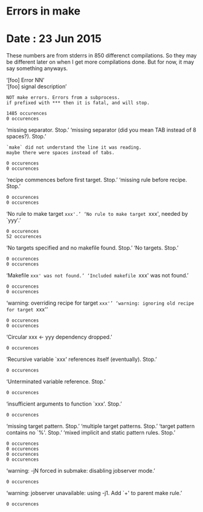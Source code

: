 Errors in make
==============

# Date : 23 Jun 2015

These numbers are from stderrs in 850 differenct compilations.
So they may be different later on when I get more compilations done.
But for now, it may say something anyways.

‘[foo] Error NN’            
‘[foo] signal description’

    NOT make errors. Errors from a subprocess.
    if prefixed with *** then it is fatal, and will stop.

    1485 occurences
    0 occurences

‘missing separator. Stop.’
‘missing separator (did you mean TAB instead of 8 spaces?). Stop.’

    `make` did not understand the line it was reading.
    maybe there were spaces instead of tabs.

    0 occurences
    0 occurences

‘recipe commences before first target. Stop.’
‘missing rule before recipe. Stop.’

    0 occurences
    0 occurences

‘No rule to make target `xxx'.’
‘No rule to make target `xxx', needed by `yyy'.’

    0 occurences
    52 occurences

‘No targets specified and no makefile found. Stop.’
‘No targets. Stop.’

    0 occurences
    0 occurences

‘Makefile `xxx' was not found.’
‘Included makefile `xxx' was not found.’

    0 occurences
    0 occurences

‘warning: overriding recipe for target `xxx'’
‘warning: ignoring old recipe for target `xxx'’

    0 occurences
    0 occurences

‘Circular xxx <- yyy dependency dropped.’

    0 occurences

‘Recursive variable `xxx' references itself (eventually). Stop.’

    0 occurences

‘Unterminated variable reference. Stop.’

    0 occurences

‘insufficient arguments to function `xxx'. Stop.’

    0 occurences

‘missing target pattern. Stop.’
‘multiple target patterns. Stop.’
‘target pattern contains no `%'. Stop.’
‘mixed implicit and static pattern rules. Stop.’

    0 occurences
    0 occurences
    0 occurences
    0 occurences

‘warning: -jN forced in submake: disabling jobserver mode.’

    0 occurences

‘warning: jobserver unavailable: using -j1. Add `+' to parent make rule.’

    0 occurences

